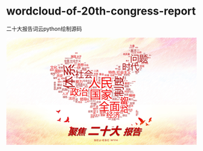 # wordcloud-of-20th-congress-report
二十大报告词云python绘制源码

![二十大报告词云](https://github.com/ChujinQQ/wordcloud-of-20th-congress-report/raw/main/%E4%BA%8C%E5%8D%81%E5%A4%A7%E8%AF%8D%E4%BA%91.jpg)
